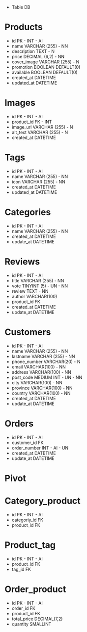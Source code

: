 * Table DB

# Products
- id PK - INT - AI
- name VARCHAR (255) - NN
- description TEXT - N
- price DECIMAL (6,2) - NN
- cover_image VARCHAR (255) - N
- promotion BOOLEAN DEFAULT(0)
- available BOOLEAN DEFAULT(0)
- created_at DATETIME
- updated_at DATETIME

# Images
- id PK - INT - AI
- product_id FK - INT
- image_url VARCHAR (255) - N
- alt_text VARCHAR (255) - N
- created_at DATETIME

# Tags
- id PK - INT - AI
- name VARCHAR (255) - NN
- icon VARCHAR (255) - NN
- created_at DATETIME
- updated_at DATETIME

# Categories
- id PK - INT - AI
- name VARCHAR (255) - NN
- created_at DATETIME
- update_at DATETIME

# Reviews
- id PK - INT - AI
- title VARCHAR (255) - NN
- vote TINYINT (5) - UN - NN
- review TEXT - NN
- author VARCHAR(100)
- product_id FK
- created_at DATETIME
- update_at DATETIME

# Customers
- id PK - INT - AI
- name VARCHAR (255) - NN
- lastname VARCHAR (255) - NN
- phone_number VARCHAR(20) - N
- email VARCHAR(100) - NN
- address VARCHAR(100) - NN
- post_code MEDIUM INT - UN - NN
- city VARCHAR(100) - NN
- province VARCHAR(100) - NN
- country VARCHAR(100) - NN
- created_at DATETIME
- update_at DATETIME

# Orders
- id PK - INT - AI
- customer_id FK
- order_number INT - AI - UN
- created_at DATETIME
- update_at DATETIME


# Pivot

# Category_product
- id PK - INT - AI
- categoriy_id FK
- product_id FK

# Product_tag
- id PK - INT - AI
- product_id FK
- tag_id FK

# Order_product
- id PK - INT - AI
- order_id FK
- product_id FK
- total_price DECIMAL(7,2)
- quantity SMALLINT
